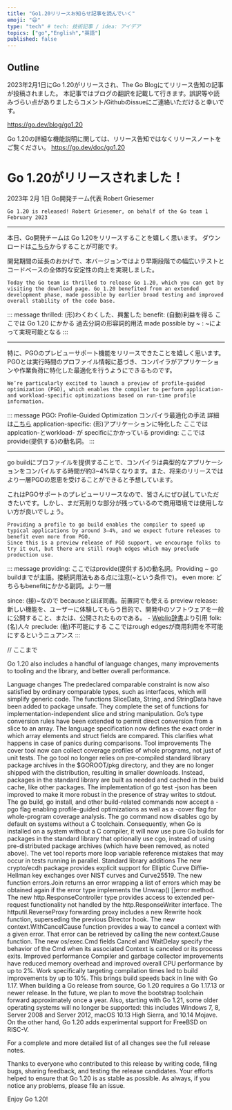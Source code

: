 ```yaml
---
title: "Go1.20リリースお知らせ記事を読んでいく"
emoji: "😃"
type: "tech" # tech: 技術記事 / idea: アイデア
topics: ["go","English","英語"]
published: false
---
```


## Outline
2023年2月1日にGo 1.20がリリースされ、The Go Blogにてリリース告知の記事が投稿されました。
本記事ではブログの翻訳を記載して行きます。誤訳等や読みづらい点がありましたらコメント/Githubのissueにご連絡いただけると幸いです。

https://go.dev/blog/go1.20

Go 1.20の詳細な機能説明に関しては、リリース告知ではなくリリースノートをご覧ください。
https://go.dev/doc/go1.20



# Go 1.20がリリースされました！
2023年 2月 1日 
Go開発チーム代表 Robert Griesemer

`
Go 1.20 is released!
Robert Griesemer, on behalf of the Go team
1 February 2023
`

---

本日、Go開発チームは Go 1.20をリリースすることを嬉しく思います。
ダウンロードは[こちら](https://go.dev/dl/)からすることが可能です。

開発期間の延長のおかげで、本バージョンではより早期段階での幅広いテストとコードベースの全体的な安定性の向上を実現しました。

`
Today the Go team is thrilled to release Go 1.20, which you can get by visiting the download page.
Go 1.20 benefited from an extended development phase, made possible by earlier broad testing and improved overall stability of the code base.
`

::: message
thrilled: (形)わくわくした、興奮した
benefit: (自動)利益を得る ここでは Go 1.20 にかかる 過去分詞の形容詞的用法
made possible by ~ : ~によって実現可能となる
:::

---

特に、PGOのプレビューサポート機能をリリースできたことを嬉しく思います。
PGOとは実行時間のプロファイル情報に基づき、コンパイラがアプリケーションや作業負荷に特化した最適化を行うようにできるものです。

`
We’re particularly excited to launch a preview of profile-guided optimization (PGO), which enables the compiler to perform application- and workload-specific optimizations based on run-time profile information.
`

::: message
PGO: Profile-Guided Optimization コンパイラ最適化の手法 詳細は[こちら](https://go.dev/doc/pgo)
application-specific: (形)アプリケーションに特化した ここではapplcation-とworkload- が specificにかかっている
providing: ここではprovide(提供する)の動名詞。
:::

---

go buildにプロファイルを提供することで、コンパイラは典型的なアプリケーションをコンパイルする時間が約3~4%早くなります。また、将来のリリースではより一層PGOの恩恵を受けることができると予想しています。

これはPGOサポートのプレビューリリースなので、皆さんにぜひ試していただきたいです。しかし、まだ荒削りな部分が残っているので商用環境では使用しない方が良いでしょう。


```
Providing a profile to go build enables the compiler to speed up typical applications by around 3–4%, and we expect future releases to benefit even more from PGO.
Since this is a preview release of PGO support, we encourage folks to try it out, but there are still rough edges which may preclude production use.
```

::: message
providing: ここではprovide(提供する)の動名詞。Providing ~ go buildまでが主語。接続詞用法もある点に注意(~という条件で)。
even more: どちらもbenefitにかかる副詞。より一層

since: (接)~なので becauseとほぼ同義。前置詞でも使える
preview release: 新しい機能を、ユーザーに体験してもらう目的で、開発中のソフトウェアを一般に公開すること、または、公開されたものである。 - [Weblio辞書](https://www.weblio.jp/content/preview+release)より引用
folk: (名)人々 
preclude: (動)不可能にする ここではrough edgesが商用利用を不可能にするというニュアンス 
:::


// ここまで


 

Go 1.20 also includes a handful of language changes, many improvements to tooling and the library, and better overall performance.

Language changes
The predeclared comparable constraint is now also satisfied by ordinary comparable types, such as interfaces, which will simplify generic code.
The functions SliceData, String, and StringData have been added to package unsafe. They complete the set of functions for implementation-independent slice and string manipulation.
Go’s type conversion rules have been extended to permit direct conversion from a slice to an array.
The language specification now defines the exact order in which array elements and struct fields are compared. This clarifies what happens in case of panics during comparisons.
Tool improvements
The cover tool now can collect coverage profiles of whole programs, not just of unit tests.
The go tool no longer relies on pre-compiled standard library package archives in the $GOROOT/pkg directory, and they are no longer shipped with the distribution, resulting in smaller downloads. Instead, packages in the standard library are built as needed and cached in the build cache, like other packages.
The implementation of go test -json has been improved to make it more robust in the presence of stray writes to stdout.
The go build, go install, and other build-related commands now accept a -pgo flag enabling profile-guided optimizations as well as a -cover flag for whole-program coverage analysis.
The go command now disables cgo by default on systems without a C toolchain. Consequently, when Go is installed on a system without a C compiler, it will now use pure Go builds for packages in the standard library that optionally use cgo, instead of using pre-distributed package archives (which have been removed, as noted above).
The vet tool reports more loop variable reference mistakes that may occur in tests running in parallel.
Standard library additions
The new crypto/ecdh package provides explicit support for Elliptic Curve Diffie-Hellman key exchanges over NIST curves and Curve25519.
The new function errors.Join returns an error wrapping a list of errors which may be obtained again if the error type implements the Unwrap() []error method.
The new http.ResponseController type provides access to extended per-request functionality not handled by the http.ResponseWriter interface.
The httputil.ReverseProxy forwarding proxy includes a new Rewrite hook function, superseding the previous Director hook.
The new context.WithCancelCause function provides a way to cancel a context with a given error. That error can be retrieved by calling the new context.Cause function.
The new os/exec.Cmd fields Cancel and WaitDelay specify the behavior of the Cmd when its associated Context is canceled or its process exits.
Improved performance
Compiler and garbage collector improvements have reduced memory overhead and improved overall CPU performance by up to 2%.
Work specifically targeting compilation times led to build improvements by up to 10%. This brings build speeds back in line with Go 1.17.
When building a Go release from source, Go 1.20 requires a Go 1.17.13 or newer release. In the future, we plan to move the bootstrap toolchain forward approximately once a year. Also, starting with Go 1.21, some older operating systems will no longer be supported: this includes Windows 7, 8, Server 2008 and Server 2012, macOS 10.13 High Sierra, and 10.14 Mojave. On the other hand, Go 1.20 adds experimental support for FreeBSD on RISC-V.

For a complete and more detailed list of all changes see the full release notes.

Thanks to everyone who contributed to this release by writing code, filing bugs, sharing feedback, and testing the release candidates. Your efforts helped to ensure that Go 1.20 is as stable as possible. As always, if you notice any problems, please file an issue.

Enjoy Go 1.20!
